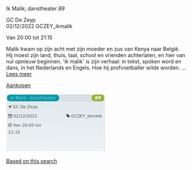 Ik Malik; danstheater *89*

GC De Zeyp  
02/12/2022 GCZEY\_ikmalik  

Van 20:00 tot 21:15

  

  

Malik kwam op zijn acht met zijn moeder en zus van Kenya naar België.  
Hij moest zijn land, thuis, taal, school en vrienden achterlaten, en hier van nul opnieuw beginnen. 'ik malik' is zijn verhaal: in tekst, spoken word en dans, in het Nederlands en Engels. Hoe hij profvoetballer wilde worden. ...  
[Lees meer](https://tickets.vgc.be/activity/subscribe/GCZEY_ikmalik)

[Aankopen](https://tickets.vgc.be/ticketingActivity/subscribe/GCZEY_ikmalik)

![](82606.png)

[Based on this search](https://tickets.vgc.be/activity/index?&vrijeplaatsen=1&Age%5B%5D=4%2C6&entity=276)